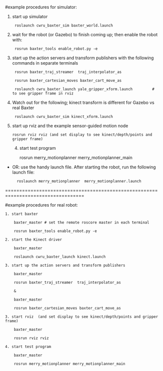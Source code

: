 #example procedures for simulator:

1. start up simulator

		roslaunch cwru_baxter_sim baxter_world.launch

2. wait for the robot (or Gazebo) to finish coming up; then enable the robot with:

		rosrun baxter_tools enable_robot.py -e

3. start up the action servers and transform publishers with the following commands in separate terminals

		rosrun baxter_traj_streamer  traj_interpolator_as

		rosrun baxter_cartesian_moves baxter_cart_move_as

		roslaunch cwru_baxter_launch yale_gripper_xform.launch         # to see gripper frame in rviz

4. Watch out for the following; kinect transform is different for Gazebo vs real Baxter
		
		roslaunch cwru_baxter_sim kinect_xform.launch

5.  start up rviz and the example sensor-guided motion node
		
		rosrun rviz rviz (and set display to see kinect/depth/points and gripper frame)

	4. start test program

		rosrun merry_motionplanner merry_motionplanner_main

* OR: use the handy launch file.  After starting the robot, run the following launch file:

		roslaunch merry_motionplanner  merry_motionplanner.launch


==================================================================================

#example procedures for real robot:

	1. start baxter	

		baxter_master # set the remote roscore master in each terminal

		rosrun baxter_tools enable_robot.py -e

	2. start the Kinect driver

		baxter_master

		roslaunch cwru_baxter_launch kinect.launch

	3. start up the action servers and transform publishers

		baxter_master

		rosrun baxter_traj_streamer  traj_interpolator_as

		&

		baxter_master

		rosrun baxter_cartesian_moves baxter_cart_move_as

	3. start rviz  (and set display to see kinect/depth/points and gripper frame)

		baxter_master

		rosrun rviz rviz

	4. start test program

		baxter_master

		rosrun merry_motionplanner merry_motionplanner_main










